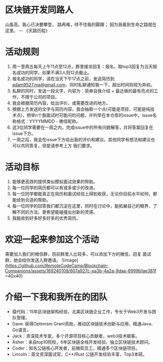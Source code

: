 # 区块链开发同路人
山虽高，我心已决要攀登， 路再难，绊不住我的脚跟； 因为我看到生命之路就在这里。 -- 《天路历程》

# 活动规则
1. 周一至周五每天上午11点至12点，群里接龙回复：报名，取top3回复为当天报名成功的同学，如果不满3人则12点截止。
2. 报名成功的同学，请在当天下午17点之前，发送简历到 adam9527.ma@gmail.com，同时私聊通知我一下，超出时间则视为弃权。
3. 私聊的同时，发送一段文字，内容为：简单自我介绍 + 最近做的最有亮点的工作，不限于公司的项目。
4. 我会根据简历内容，给出评价，或需要改进的地方。
5. 根据上方发送的文字与简历内容，我会抽取一个点(可能是项目，可能是纯技术点)，例举n个我面试时可能问的问题，并列举在本仓库的issue中，issue名称格式：YYYYMMDD - 微信昵称。
6. 这3位同学需要在一周之内，完成issue中的所有问题解答，并将答案回复在issue下方。
7. 一周之后，我会在issue下方给出我的评价和建议。其他同学有想法和建议也可以共同答复，但是请参考上方 我们要求。

# 活动目标
1. 能够更高效的提供类似模拟面试效果的帮助。
2. 每一位同学的简历都可以有或多或少的改进。
3. 每一位同学都能真正在简历和面试经验上得到收获，无论你目前水平如何，都能给到合适的帮助。
4. 每一位同学的回答我们都沉淀在这里，同时在讨论中，能拓展自己的眼界，了解不同的方法，更希望能碰撞出创新的灵感。
5. 我能收到好多好多好多的优秀简历。

# 欢迎一起来参加这个活动
需要加入我们的微信群，目前群里人比较多，可以添加下方的微信，回复 面试群，她会给你发送入群邀请。
![image](https://github.com/RemoteCodeCamp/Blockchain-Companions/assets/169240108/607a927c-ea3b-4a2a-9daa-6999b1ae381f =40x40)


# 介绍一下我和我所在的团队
- 猿代码：15年区块链架构经验，北美区块链企业工作，专长于Web3开发与团队管理。
- Dave: 获得Optimism Grant资助，推动区块链技术创新与应用，精通Java、Go语言。
- Jack：资深技术专家，多个开源项目核心贡献者，web3技术极客。
- Asher：来自top10院校，6年区块链全栈开发经验，独立区块链技术顾问。
- Coder：知名公链核心开发者，前微软员工，精通多个区块链项目。
- Lincoln：英文资深面试官，C++/Rust 公链开发经验丰富，Top3本硕。


